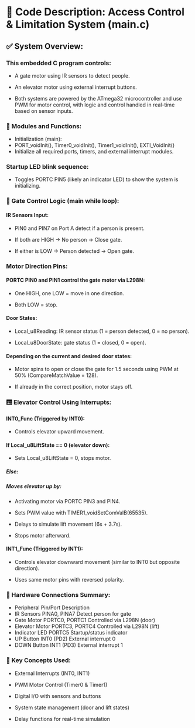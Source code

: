 # 🧾 Code Description: Access Control & Limitation System (main.c)
## ✅ System Overview:
### This embedded C program controls:

- A gate motor using IR sensors to detect people.

- An elevator motor using external interrupt buttons.
- Both systems are powered by the ATmega32 microcontroller and use PWM for motor control, with logic and control handled in real-time based on sensor inputs.

### 🧩 Modules and Functions:
- Initialization (main):
- PORT_voidInit(), Timer0_voidInit(), Timer1_voidInit(), EXTI_VoidInit()
- Initialize all required ports, timers, and external interrupt modules.

### Startup LED blink sequence:

- Toggles PORTC PIN5 (likely an indicator LED) to show the system is initializing.

### 🚪 Gate Control Logic (main while loop):
#### IR Sensors Input:
- PIN0 and PIN7 on Port A detect if a person is present.

- If both are HIGH → No person → Close gate.

- If either is LOW → Person detected → Open gate.

### Motor Direction Pins:
#### PORTC PIN0 and PIN1 control the gate motor via L298N:

- One HIGH, one LOW = move in one direction.

- Both LOW = stop.

#### Door States:
- Local_u8Reading: IR sensor status (1 = person detected, 0 = no person).

- Local_u8DoorState: gate status (1 = closed, 0 = open).

#### Depending on the current and desired door states:

- Motor spins to open or close the gate for 1.5 seconds using PWM at 50% (CompareMatchValue = 128).

- If already in the correct position, motor stays off.

### 🛗 Elevator Control Using Interrupts:
#### INT0_Func (Triggered by INT0):
- Controls elevator upward movement.

#### If Local_u8LiftState == 0 (elevator down):

- Sets Local_u8LiftState = 0, stops motor.

##### Else:

##### Moves elevator up by:

- Activating motor via PORTC PIN3 and PIN4.

- Sets PWM value with TIMER1_voidSetComValB(65535).

- Delays to simulate lift movement (6s + 3.7s).

- Stops motor afterward.

#### INT1_Func (Triggered by INT1):
- Controls elevator downward movement (similar to INT0 but opposite direction).

- Uses same motor pins with reversed polarity.

### 🧠 Hardware Connections Summary:
- Peripheral	Pin/Port	Description
- IR Sensors	PINA0, PINA7	Detect person for gate
- Gate Motor	PORTC0, PORTC1	Controlled via L298N (door)
- Elevator Motor	PORTC3, PORTC4	Controlled via L298N (lift)
- Indicator LED	PORTC5	Startup/status indicator
- UP Button	INT0 (PD2)	External interrupt 0
- DOWN Button	INT1 (PD3)	External interrupt 1

### 🧪 Key Concepts Used:
- External Interrupts (INT0, INT1)

- PWM Motor Control (Timer0 & Timer1)

- Digital I/O with sensors and buttons

- System state management (door and lift states)

- Delay functions for real-time simulation


